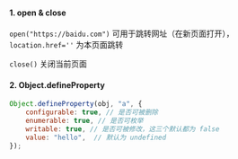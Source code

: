 #### 1. open & close

`open("https://baidu.com")` 可用于跳转网址（在新页面打开）， `location.href=''` 为本页面跳转

`close()` 关闭当前页面



#### 2. Object.defineProperty

```js
Object.defineProperty(obj, "a", {
    configurable: true, // 是否可被删除
    enumerable: true, // 是否可枚举
    writable: true, // 是否可被修改，这三个默认都为 false
    value: "hello",  // 默认为 undefined
});
```

